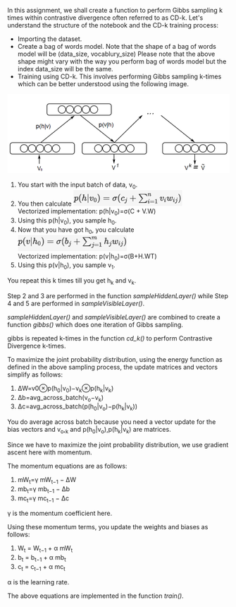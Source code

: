 In this assignment, we shall create a function to perform Gibbs sampling k times within contrastive divergence often referred to as CD-k. Let's understand the structure of the notebook and the CD-k training process:

* Importing the dataset.
* Create a bag of words model.
Note that the shape of a bag of words model will be (data_size, vocablury_size)
Please note that the above shape might vary with the way you perform bag of words model but the index data_size will be the same.
* Training using CD-k. This involves performing Gibbs sampling k-times which can be better understood using the following image.

![](Contrastive-Divergence.png)


1. You start with the input batch of data, v<sub>0</sub>. 
2. You then calculate <img src="CD-phv0-calc.png" width="247" height="36"><br> Vectorized implementation: p(h|v<sub>0</sub>)=σ(C + V.W)
3. Using this p(h|v<sub>0</sub>), you sample h<sub>0</sub>.
4. Now that you have got h<sub>0</sub>, you calculate
<img src="CD-phv0-calc-2.png" width="247" height="36"><br> Vectorized implementation: p(v|h<sub>0</sub>)=σ(B+H.WT)
5. Using this p(v|h<sub>0</sub>), you sample v<sub>1</sub>.

You repeat this k times till you get h<sub>k</sub> and v<sub>k</sub>.

Step 2 and 3 are performed in the function *sampleHiddenLayer()* while Step 4 and 5 are performed in *sampleVisibleLayer()*. 

*sampleHiddenLayer()* and *sampleVisibleLayer()* are combined to create a function *gibbs()* which does one iteration of Gibbs sampling.

gibbs is repeated k-times in the function *cd_k()* to perform Contrastive Divergence k-times.


To maximize the joint probability distribution, using the energy function as defined in the above sampling process, the update matrices and vectors simplify as follows:

1. ΔW=v0⊗p(h<sub>0</sub>|v<sub>0</sub>)−v<sub>k</sub>⊗p(h<sub>k</sub>|v<sub>k</sub>)
2. Δb=avg_across_batch(v<sub>o</sub>−v<sub>k</sub>)
3. Δc=avg_across_batch(p(h<sub>0</sub>|v<sub>o</sub>)−p(h<sub>k</sub>|v<sub>k</sub>))

You do average across batch because you need a vector update for the bias vectors and v<sub>o</sub>,<sub>k</sub> and p(h<sub>0</sub>|v<sub>o</sub>),p(h<sub>k</sub>|v<sub>k</sub>) are matrices.

Since we have to maximize the joint probability distribution, we use gradient ascent here with momentum.

The momentum equations are as follows:

1. mW<sub>t</sub>=γ mW<sub>t−1</sub> − ΔW
2. mb<sub>t</sub>=γ mb<sub>t−1</sub> − Δb
3. mc<sub>t</sub>=γ mc<sub>t−1</sub> − Δc

γ is the momentum coefficient here.

Using these momentum terms, you update the weights and biases as follows:

1. W<sub>t</sub> = W<sub>t−1</sub> + α mW<sub>t</sub>
2. b<sub>t</sub> = b<sub>t−1</sub> + α mb<sub>t</sub>
3. c<sub>t</sub> = c<sub>t−1</sub> + α mc<sub>t</sub>

α is the learning rate.

The above equations are implemented in the function *train()*.

